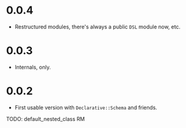 # 0.0.4

* Restructured modules, there's always a public `DSL` module now, etc.

# 0.0.3

* Internals, only.

# 0.0.2

* First usable version with `Declarative::Schema` and friends.

TODO: default_nested_class RM